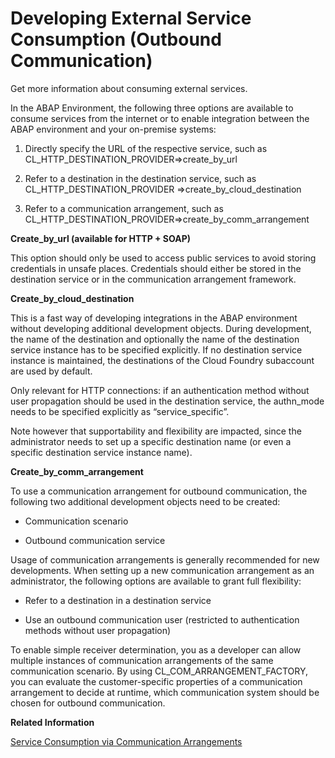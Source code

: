 <!-- loiof871712b816943b0ab5e04b60799e518 -->

# Developing External Service Consumption \(Outbound Communication\)

Get more information about consuming external services.

In the ABAP Environment, the following three options are available to consume services from the internet or to enable integration between the ABAP environment and your on-premise systems:

1.  Directly specify the URL of the respective service, such as CL\_HTTP\_DESTINATION\_PROVIDER=\>create\_by\_url

2.  Refer to a destination in the destination service, such as CL\_HTTP\_DESTINATION\_PROVIDER =\>create\_by\_cloud\_destination

3.  Refer to a communication arrangement, such as CL\_HTTP\_DESTINATION\_PROVIDER=\>create\_by\_comm\_arrangement


**Create\_by\_url \(available for HTTP + SOAP\)**

This option should only be used to access public services to avoid storing credentials in unsafe places. Credentials should either be stored in the destination service or in the communication arrangement framework.

**Create\_by\_cloud\_destination**

This is a fast way of developing integrations in the ABAP environment without developing additional development objects. During development, the name of the destination and optionally the name of the destination service instance has to be specified explicitly. If no destination service instance is maintained, the destinations of the Cloud Foundry subaccount are used by default.

Only relevant for HTTP connections: if an authentication method without user propagation should be used in the destination service, the authn\_mode needs to be specified explicitly as “service\_specific”.

Note however that supportability and flexibility are impacted, since the administrator needs to set up a specific destination name \(or even a specific destination service instance name\).

**Create\_by\_comm\_arrangement**

To use a communication arrangement for outbound communication, the following two additional development objects need to be created:

-   Communication scenario

-   Outbound communication service


Usage of communication arrangements is generally recommended for new developments. When setting up a new communication arrangement as an administrator, the following options are available to grant full flexibility:

-   Refer to a destination in a destination service

-   Use an outbound communication user \(restricted to authentication methods without user propagation\)


To enable simple receiver determination, you as a developer can allow multiple instances of communication arrangements of the same communication scenario. By using CL\_COM\_ARRANGEMENT\_FACTORY, you can evaluate the customer-specific properties of a communication arrangement to decide at runtime, which communication system should be chosen for outbound communication.

**Related Information**  


[Service Consumption via Communication Arrangements](service-consumption-via-communication-arrangements-86aece6.md "")

